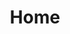 ---
home: true
title: Home
icon: home
heroFullScreen: false
heroImage: /logo-home2.webp
heroImageDark: /logo-home2-dark.webp
bgImage: https://theme-hope-assets.vuejs.press/bg/6-light.svg
bgImageDark: https://theme-hope-assets.vuejs.press/bg/6-dark.svg
heroText: Hisoutensoku Guide
tagline: <a href="https://discord.gg/hisouten" target="_blank">Join Hisouten Discord</a> <br><br> <span style="font-weight:bold;"><em><font size=1>封面图由麻薯雅典娜(QQ 1701273028)绘制💖</font>


actions:

  - text: About
    link: /en/about/
    type: primary

  - text: FAQ
    link: /en/FAQ/

  - text: Mods
    link: /en/mods/

features:

  - title: TH12.3 Hisoutensoku
    icon: circle-info
    details: 
    link: https://hisouten.koumakan.jp/wiki/Touhou_Hisoutensoku

  - title: About
    icon: download
    details: About this site, Hisoutensoku Resources Download
    link: /en/about/
    
  - title: SokuLauncher (Mods Manager & Updater)
    icon: file
    details: 
    link: /en/FAQ/update.html

  - title: SokuLobbies FAQ
    icon: fa-solid fa-star
    details: 
    link: /en/FAQ/Play/LobbyGuide.html

  - title: Beginners Info
    icon: book-open
    details: 
    link: /en/Beginners/BeforePlaying.html

  - title: Solution - Missing d3d9_33 dll
    icon: question
    details: DirectX Repair
    link: /en/FAQ/Failed-to-Start/d3d9_33.html

  - title: BUG Fixed - Game Effect Graphic Issue
    icon: bug
    details: 
    link: /en/FAQ/In-Games/MissingGraphic.html

  - title: Practice Mods Guide
    icon: fa-solid fa-lightbulb
    details: Hitboxes, Inputs, Frame Advantage, Frame Step, Position Reset, Replay Takeover
    link: /en/mods/PracticeMods.html

  - title: Soku Weather System
    icon: book
    details: Most precious Weather System and all 20 weater effects
    link: /en/GameGuide/weather.html

  - title: How to manage mods config
    icon: gear
    details: 
    link: /en/mods/WhatsMod.html

  - title: Modify - Shady-loader
    icon: gears
    details: 
    link: /en/mods/DIY/Shady-loader.html

  - title: Mod - 2V2 MOD
    icon: gears
    details: 
    link: /en/mods/GameplayMods/2V2MOD.html

  - title: Mod - SOKU2
    icon: gears
    details: 
    link: /en/mods/GameplayMods/SOKU2general.html

  - title: Run Soku on GNU/Linux
    icon: fa-brands fa-linux
    details: 
    link: /en/FAQ/Linux/Linux.html

copyright: false
footer: MIT Licensed | Copyright © 2024
---